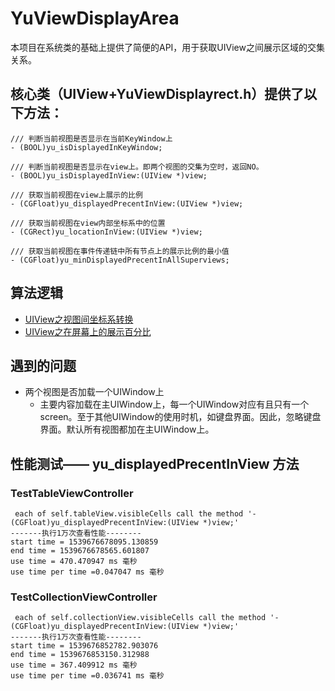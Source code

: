 #  YuViewDisplayArea

本项目在系统类的基础上提供了简便的API，用于获取UIView之间展示区域的交集关系。

## 核心类（UIView+YuViewDisplayrect.h）提供了以下方法：

```
/// 判断当前视图是否显示在当前KeyWindow上
- (BOOL)yu_isDisplayedInKeyWindow;

/// 判断当前视图是否显示在view上。即两个视图的交集为空时，返回NO。
- (BOOL)yu_isDisplayedInView:(UIView *)view;

/// 获取当前视图在view上展示的比例
- (CGFloat)yu_displayedPrecentInView:(UIView *)view;

/// 获取当前视图在view内部坐标系中的位置
- (CGRect)yu_locationInView:(UIView *)view;

/// 获取当前视图在事件传递链中所有节点上的展示比例的最小值
- (CGFloat)yu_minDisplayedPrecentInAllSuperviews;

```
## 算法逻辑
- [UIView之视图间坐标系转换](https://github.com/yu0winter/YuViewDisplayArea/blob/master/UIView之视图间坐标系转换.md)
- [UIView之在屏幕上的展示百分比](https://github.com/yu0winter/YuViewDisplayArea/blob/master/UIView之在屏幕上的展示百分比.md)

## 遇到的问题

- 两个视图是否加载一个UIWindow上
	- 主要内容加载在主UIWindow上，每一个UIWindow对应有且只有一个screen。至于其他UIWindow的使用时机，如键盘界面。因此，忽略键盘界面。默认所有视图都加在主UIWindow上。

## 性能测试—— yu_displayedPrecentInView 方法

### TestTableViewController

```
 each of self.tableView.visibleCells call the method '- (CGFloat)yu_displayedPrecentInView:(UIView *)view;'
-------执行1万次查看性能--------
start time = 1539676678095.130859 
end time = 1539676678565.601807 
use time = 470.470947 ms 毫秒 
use time per time =0.047047 ms 毫秒 
```

### TestCollectionViewController

```
 each of self.collectionView.visibleCells call the method '- (CGFloat)yu_displayedPrecentInView:(UIView *)view;'
-------执行1万次查看性能--------
start time = 1539676852782.903076 
end time = 1539676853150.312988 
use time = 367.409912 ms 毫秒 
use time per time =0.036741 ms 毫秒 
```


